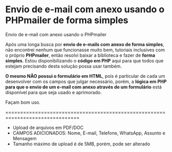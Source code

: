 # Envio de e-mail com anexo usando o PHPmailer de forma simples
Envio de e-mail com anexo usando o PHPmailer

Após uma longa busca por <strong>envio de e-mails com anexo de forma simples</strong>, não encontrei nenhum que funcionasse muito bem, tutoriais inclusives com o próprio <strong>PHPmailer</strong>, então resolvi baixar a biblioteca e fazer de <strong>forma simples</strong>. Estou disponibilizando o <strong>código em PHP</strong> aqui para que todos que estejam precisando desta solução possa usar também.

<strong>O mesmo NÃO possui o formulário em HTML</strong>, pois é particular de cada um desenvolver com os campos que julgar necessário, porém, a <strong>lógica em PHP para que o envio de um e-mail com anexo através de um formulário</strong> está disponível para que seja usado e aprimorado.

Façam bom uso.

===============================================================================
* Upload de arquivos em PDF/DOC
* CAMPOS ADICIONADOS: Nome, E-mail, Telefone, WhatsApp, Assunto e Mensagem
* Tamanho máximo de upload é de 5MB, porém, pode ser alterado

